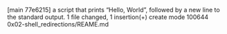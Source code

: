 [main 77e6215] a script that prints “Hello, World”, followed by a new line to the standard output.
 1 file changed, 1 insertion(+)
 create mode 100644 0x02-shell_redirections/REAME.md
